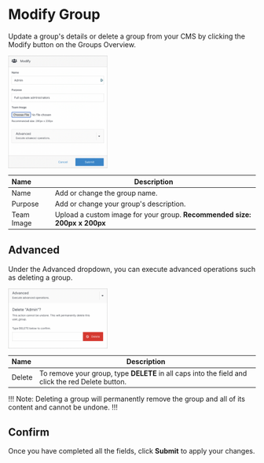 # Modify Group

Update a group's details or delete a group from your CMS by clicking the Modify button on the Groups Overview.


<img src="../../../images/modify.png" alt="modify" style="width: 40%; display: block"></a>



**Name** | **Description** 
:--- | ---
Name | Add or change the group name.
Purpose | Add or change your group's description.
Team Image | Upload a custom image for your group. **Recommended size: 200px x 200px**



## Advanced

Under the Advanced dropdown, you can execute advanced operations such as deleting a group. 

<img src="../../../images/modify2.png" alt="modify2" style="width: 40%; display: block"></a>


**Name** | **Description** 
:--- | ---
Delete | To remove your group, type **DELETE** in all caps into the field and click the red Delete button.


!!! Note:
Deleting a group will permanently remove the group and all of its content and cannot be undone.
!!!

## Confirm

Once you have completed all the fields, click **Submit** to apply your changes.

















